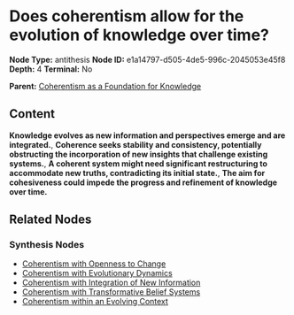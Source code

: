 # Does coherentism allow for the evolution of knowledge over time?

**Node Type:** antithesis
**Node ID:** e1a14797-d505-4de5-996c-2045053e45f8
**Depth:** 4
**Terminal:** No

**Parent:** [Coherentism as a Foundation for Knowledge](coherentism-as-a-foundation-for-knowledge-synthesis-a3622b02-2f0a-4fb5-89f5-e26f2d6f6e15.md)

## Content

**Knowledge evolves as new information and perspectives emerge and are integrated.**, **Coherence seeks stability and consistency, potentially obstructing the incorporation of new insights that challenge existing systems.**, **A coherent system might need significant restructuring to accommodate new truths, contradicting its initial state.**, **The aim for cohesiveness could impede the progress and refinement of knowledge over time.**

## Related Nodes

### Synthesis Nodes

- [Coherentism with Openness to Change](coherentism-with-openness-to-change-synthesis-8dd092dc-a825-458d-b8b1-f5ffdf32c9d5.md)
- [Coherentism with Evolutionary Dynamics](coherentism-with-evolutionary-dynamics-synthesis-dbcf16df-8ddc-4dfa-aeac-9fde02d0e082.md)
- [Coherentism with Integration of New Information](coherentism-with-integration-of-new-information-synthesis-01dbdf32-df14-4b17-98da-54179c0357c2.md)
- [Coherentism with Transformative Belief Systems](coherentism-with-transformative-belief-systems-synthesis-f119f6a3-044a-4277-a4e7-da86bdc822d7.md)
- [Coherentism within an Evolving Context](coherentism-within-an-evolving-context-synthesis-22282cc7-e66e-4ab5-8c05-7aa282fee899.md)
